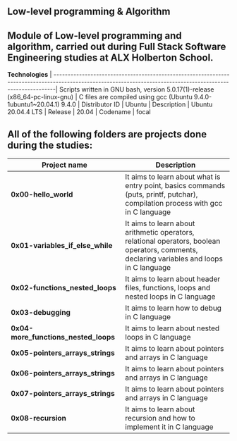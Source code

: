 __Low-level programming & Algorithm__ 
---------------------------------------------------------------------------------------------------------------------------------------------------------------
Module of Low-level programming and algorithm, carried out during Full Stack Software Engineering studies at ALX Holberton School.
---------------------------------------------------------------------------------------------------------------------------------------------------------------

__Technologies__
| -------------------------------------------------------------------------------------------------------------------------------------------------------------|
 Scripts written in GNU bash, version 5.0.17(1)-release (x86_64-pc-linux-gnu) 
| C files are compiled using gcc (Ubuntu 9.4.0-1ubuntu1~20.04.1) 9.4.0 
| Distributor ID | Ubuntu 
| Description    | Ubuntu 20.04.4 LTS 
| Release        | 20.04 
| Codename       | focal 
                                                                                                                       
                                                                                                                                      
 All of the following folders are projects done during the studies:
---------------------------------------------------------------------------------------------------------------------------------------------------------------
                                                                                                                                                              
| __Project name__       |   __Description__  |
| -----------------  |  ---------------------------------------------------------------------------------------------------------------------------------------
| **0x00-hello_world**                  |   	It aims to learn about what is entry point, basics commands (puts, printf, putchar), compilation process with gcc in C language 
| **0x01-variables_if_else_while**	     |   It aims to learn about arithmetic operators, relational operators, boolean operators, comments, declaring variables and loops in C language  
| **0x02-functions_nested_loops**       |   It aims to learn about header files, functions, loops and nested loops in C language
| __0x03-debugging__                    |   It aims to learn how to debug in C language
| __0x04-more_functions_nested_loops__  |   It aims to learn about nested loops in C language
| __0x05-pointers_arrays_strings__	     |   It aims to learn about pointers and arrays in C language
| __0x06-pointers_arrays_strings__	     |   It aims to learn about pointers and arrays in C language
| __0x07-pointers_arrays_strings__	     |   It aims to learn about pointers and arrays in C language
| __0x08-recursion__	                   |   It aims to learn about recursion and how to implement it in C language
 	  
